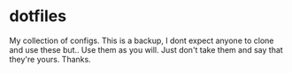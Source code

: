 # dotfiles
My collection of configs.
This is a backup, I dont expect anyone to clone and use these but..
Use them as you will. Just don't take them and say that they're yours.
Thanks.
